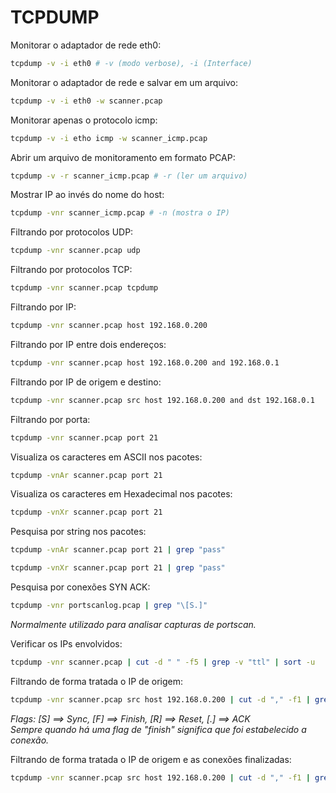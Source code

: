 # TCPDUMP

Monitorar o adaptador de rede eth0:

```bash
tcpdump -v -i eth0 # -v (modo verbose), -i (Interface)
```

Monitorar o adaptador de rede e salvar em um arquivo:

```bash
tcpdump -v -i eth0 -w scanner.pcap
```

Monitorar apenas o protocolo icmp:

```bash
tcpdump -v -i etho icmp -w scanner_icmp.pcap
```

Abrir um arquivo de monitoramento em formato PCAP:

```bash
tcpdump -v -r scanner_icmp.pcap # -r (ler um arquivo)
```

Mostrar IP ao invés do nome do host:

```bash
tcpdump -vnr scanner_icmp.pcap # -n (mostra o IP)
```

Filtrando por protocolos UDP:

```bash
tcpdump -vnr scanner.pcap udp
```

Filtrando por protocolos TCP:

```bash
tcpdump -vnr scanner.pcap tcpdump
```

Filtrando por IP:

```bash
tcpdump -vnr scanner.pcap host 192.168.0.200
```

Filtrando por IP entre dois endereços:

```bash
tcpdump -vnr scanner.pcap host 192.168.0.200 and 192.168.0.1
```

Filtrando por IP de origem e destino:

```bash
tcpdump -vnr scanner.pcap src host 192.168.0.200 and dst 192.168.0.1
```

Filtrando por porta:

```bash
tcpdump -vnr scanner.pcap port 21
```

Visualiza os caracteres em ASCII nos pacotes:

```bash
tcpdump -vnAr scanner.pcap port 21
```

Visualiza os caracteres em Hexadecimal nos pacotes:

```bash
tcpdump -vnXr scanner.pcap port 21
```

Pesquisa por string nos pacotes:

```bash
tcpdump -vnAr scanner.pcap port 21 | grep "pass"
```

```bash
tcpdump -vnXr scanner.pcap port 21 | grep "pass"
```

Pesquisa por conexões SYN ACK:

```bash
tcpdump -vnr portscanlog.pcap | grep "\[S.]"
```

*Normalmente utilizado para analisar capturas de portscan.*

Verificar os IPs envolvidos:

```bash
tcpdump -vnr scanner.pcap | cut -d " " -f5 | grep -v "ttl" | sort -u
```

Filtrando de forma tratada o IP de origem:

```bash
tcpdump -vnr scanner.pcap src host 192.168.0.200 | cut -d "," -f1 | grep -v "tos"
```

*Flags: [S] ==> Sync, [F] ==> Finish, [R] ==> Reset, [.] ==> ACK*  
*Sempre quando há uma flag de "finish" significa que foi estabelecido a conexão.*

Filtrando de forma tratada o IP de origem e as conexões finalizadas:

```bash
tcpdump -vnr scanner.pcap src host 192.168.0.200 | cut -d "," -f1 | grep -v "tos" | grep -v "[S]" | grep "F\."
```
